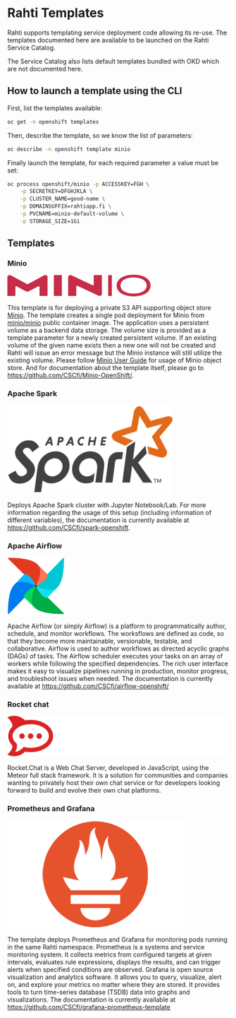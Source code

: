 # Rahti Templates

Rahti supports templating service deployment code allowing its re-use. The
templates documented here are available to be launched on the Rahti Service
Catalog.

The Service Catalog also lists default templates bundled with OKD which are not
documented here.

## How to launch a template using the CLI

First, list the templates available:

```bash
oc get -n openshift templates
```

Then, describe the template, so we know the list of parameters:

```bash
oc describe -n openshift template minio
```

Finally launch the template, for each required parameter a value must be set:

```bash
oc process openshift/minio -p ACCESSKEY=FGH \
    -p SECRETKEY=DFGHJKLA \
    -p CLUSTER_NAME=good-name \
    -p DOMAINSUFFIX=rahtiapp.fi \
    -p PVCNAME=minio-default-volume \
    -p STORAGE_SIZE=1Gi
```

## Templates

### Minio

![MINio](img/minio.svg)

This template is for deploying a private S3 API supporting object store
[Minio](https://min.io/). The template creates a single pod deployment for
Minio from [minio/minio](https://hub.docker.com/r/minio/minio) public container
image. The application uses a persistent volume as a backend data storage. The
volume size is provided as a template parameter for a newly created persistent
volume. If an existing volume of the given name exists then a new one will not
be created and Rahti will issue an error message but the Minio instance will
still utilize the existing volume. Please follow 
[Minio User Guide](https://docs.min.io/docs/minio-quickstart-guide.html)
for usage of Minio object store. And for documentation about the template itself, please go to <https://github.com/CSCfi/Minio-OpenShift/>.

### Apache Spark

![Apache Spark](img/spark-logo-trademark.png)

Deploys Apache Spark cluster with Jupyter Notebook/Lab. For more information regarding the usage of this setup (including information of different variables), the documentation is currently available at <https://github.com/CSCfi/spark-openshift>.

### Apache Airflow

![Apache Airflow](img/airflow.png)

Apache Airflow (or simply Airflow) is a platform to programmatically author, schedule, and monitor workflows. The worksflows are defined as code, so that they become more maintainable, versionable, testable, and collaborative. Airflow is used to author workflows as directed acyclic graphs (DAGs) of tasks. The Airflow scheduler executes your tasks on an array of workers while following the specified dependencies. The rich user interface makes it easy to visualize pipelines running in production, monitor progress, and troubleshoot issues when needed. The documentation is currently available at <https://github.com/CSCfi/airflow-openshift/>

### Rocket chat

![Rocker Chat](img/rocketchat.svg)

Rocket.Chat is a Web Chat Server, developed in JavaScript, using the Meteor full stack framework. It is a solution for communities and companies wanting to privately host their own chat service or for developers looking forward to build and evolve their own chat platforms.

### Prometheus and Grafana

![Prometheus](img/prometheus.png)

The template deploys Prometheus and Grafana for monitoring pods running in the same Rahti namespace. Prometheus is a systems and service monitoring system. It collects metrics from configured targets at given intervals, evaluates rule expressions, displays the results, and can trigger alerts when specified conditions are observed. Grafana is open source visualization and analytics software. It allows you to query, visualize, alert on, and explore your metrics no matter where they are stored. It provides tools to turn time-series database (TSDB) data into graphs and visualizations. The documentation is currently available at <https://github.com/CSCfi/grafana-prometheus-template>
